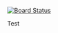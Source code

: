 [![Board Status](https://dev.azure.com/mgray0515/d5221025-b066-41aa-b8cb-81a88f2047b2/16179faa-5961-4120-b900-cc09e1682db9/_apis/work/boardbadge/4ccd203b-729a-4898-b80a-dcbcb25f0ae4)](https://dev.azure.com/mgray0515/d5221025-b066-41aa-b8cb-81a88f2047b2/_boards/board/t/16179faa-5961-4120-b900-cc09e1682db9/Microsoft.RequirementCategory)

Test
